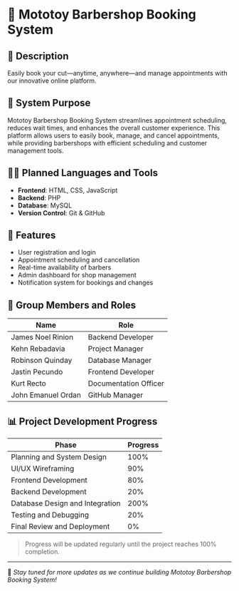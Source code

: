 # 💈 Mototoy Barbershop Booking System

## 📖 Description
Easily book your cut—anytime, anywhere—and manage appointments with our innovative online platform.

## 🎯 System Purpose
Mototoy Barbershop Booking System streamlines appointment scheduling, reduces wait times, and enhances the overall customer experience. This platform allows users to easily book, manage, and cancel appointments, while providing barbershops with efficient scheduling and customer management tools.

## 🧑‍💻 Planned Languages and Tools
- **Frontend**: HTML, CSS, JavaScript
- **Backend**: PHP
- **Database**: MySQL
- **Version Control**: Git & GitHub

## 🌟 Features
- User registration and login
- Appointment scheduling and cancellation
- Real-time availability of barbers
- Admin dashboard for shop management
- Notification system for bookings and changes

## 👥 Group Members and Roles

| Name                  | Role                  |
|-----------------------|-----------------------|
| James Noel Rinion     | Backend Developer     | 
| Kehn Rebadavia        | Project Manager       |
| Robinson Quinday      | Database Manager      |
| Jastin Pecundo        | Frontend Developer    | 
| Kurt Recto            | Documentation Officer |
| John Emanuel Ordan    | GitHub Manager        |

## 📊 Project Development Progress

| Phase                         | Progress |
|-------------------------------|----------|
| Planning and System Design    | 100%     |
| UI/UX Wireframing             | 90%      |
| Frontend Development          | 80%      |
| Backend Development           | 20%      |
| Database Design and Integration | 200%    |
| Testing and Debugging         | 20%      |
| Final Review and Deployment   | 0%       |

> Progress will be updated regularly until the project reaches 100% completion.

---

📌 *Stay tuned for more updates as we continue building Mototoy Barbershop Booking System!*
